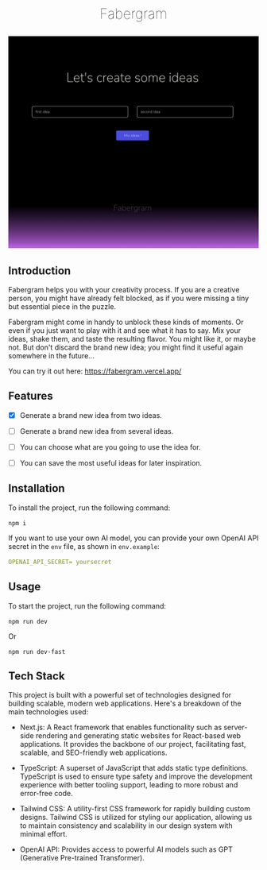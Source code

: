<h1 align="center" style="display: block; font-weight: 100 ; margin-block-start: 1em; margin-block-end: 1em;">
Fabergram
</h1>

![Image of Fabergram homepage](/public/readme_cover_image.png)


## Introduction

Fabergram helps you with your creativity process. If you are a creative person, you might have already felt blocked, as if you were missing a tiny but essential piece in the puzzle.

Fabergram might come in handy to unblock these kinds of moments. Or even if you just want to play with it and see what it has to say. Mix your ideas, shake them, and taste the resulting flavor. You might like it, or maybe not. But don't discard the brand new idea; you might find it useful again somewhere in the future...

You can try it out here: https://fabergram.vercel.app/


## Features

- [x] Generate a brand new idea from two ideas. 
- [ ] Generate a brand new idea from several ideas.
- [ ] You can choose what are you going to use the idea for.
- [ ] You can save the most useful ideas for later inspiration.


## Installation

To install the project, run the following command:

```shell
npm i
```

If you want to use your own AI model, you can provide your own OpenAI API secret in the `env` file, as shown in `env.example`:

```YAML
OPENAI_API_SECRET= yoursecret
```


## Usage

To start the project, run the following command:

```shell
npm run dev
```

Or 

```shell
npm run dev-fast
```

## Tech Stack

This project is built with a powerful set of technologies designed for building scalable, modern web applications. Here's a breakdown of the main technologies used:

- Next.js: A React framework that enables functionality such as server-side rendering and generating static websites for React-based web applications. It provides the backbone of our project, facilitating fast, scalable, and SEO-friendly web applications.

- TypeScript: A superset of JavaScript that adds static type definitions. TypeScript is used to ensure type safety and improve the development experience with better tooling support, leading to more robust and error-free code.

- Tailwind CSS: A utility-first CSS framework for rapidly building custom designs. Tailwind CSS is utilized for styling our application, allowing us to maintain consistency and scalability in our design system with minimal effort.

- OpenAI API: Provides access to powerful AI models such as GPT (Generative Pre-trained Transformer).